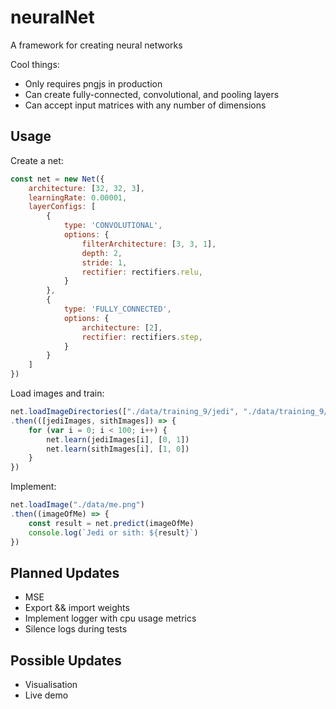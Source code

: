 
# neuralNet

A framework for creating neural networks

Cool things:
- Only requires pngjs in production
- Can create fully-connected, convolutional, and pooling layers
- Can accept input matrices with any number of dimensions

## Usage

Create a net:

```javascript
const net = new Net({
    architecture: [32, 32, 3],
    learningRate: 0.00001,
    layerConfigs: [
        {
            type: 'CONVOLUTIONAL',
            options: {
                filterArchitecture: [3, 3, 1],
                depth: 2,
                stride: 1,
                rectifier: rectifiers.relu,
            }
        },
        {
            type: 'FULLY_CONNECTED',
            options: {
                architecture: [2],
                rectifier: rectifiers.step,
            }
        }
    ]
})
```


Load images and train:

```javascript
net.loadImageDirectories(["./data/training_9/jedi", "./data/training_9/sith"])
.then(([jediImages, sithImages]) => {
    for (var i = 0; i < 100; i++) {
        net.learn(jediImages[i], [0, 1])
        net.learn(sithImages[i], [1, 0])
    }
})
```

Implement:

```javascript
net.loadImage("./data/me.png")
.then((imageOfMe) => {
    const result = net.predict(imageOfMe)
    console.log(`Jedi or sith: ${result}`)
})
```

## Planned Updates
- MSE
- Export && import weights
- Implement logger with cpu usage metrics
- Silence logs during tests

## Possible Updates
- Visualisation
- Live demo
